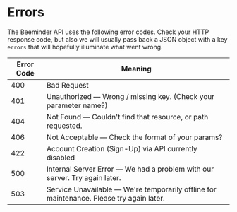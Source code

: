 # Errors


The Beeminder API uses the following error codes.
Check your HTTP response code, but also we will usually pass back a JSON object with a key `errors` that will hopefully illuminate what went wrong.


Error Code | Meaning
---------- | -------
400 | Bad Request
401 | Unauthorized &mdash; Wrong / missing key. (Check your parameter name?)
404 | Not Found &mdash; Couldn't find that resource, or path requested. 
406 | Not Acceptable &mdash; Check the format of your params? 
422 | Account Creation (Sign-Up) via API currently disabled
500 | Internal Server Error &mdash; We had a problem with our server. Try again later.
503 | Service Unavailable &mdash; We're temporarily offline for maintenance. Please try again later.
